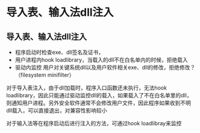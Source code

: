# 导入表、输入法dll注入

## 导入表、输入法dll注入

* 程序启动时检查exe、dll签名及证书，
* 用户进程内hook loadlibrary，当载入的dll不在白名单内的时候，拒绝载入
* 驱动内监控 用户对关键系统dll以及用户软件相关exe、dll的修改，拒绝修改？（filesystem minifilter）

对于导入表注入，由于dll加载时，程序入口函数还未执行，无法hook loadlibrary，因此只能通过驱动监控dll的载入，如果载入了不在白名单里的dll，则通知用户进程。另外安全软件通常不会修改用户文件，因此程序如果收到不明dll载入，可以直接退出，对兼容性影响较小

对于输入法等在程序启动后进行注入的方法，可通过hook loadlibray来监控

